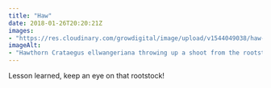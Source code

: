 ```yaml
---
title: "Haw"
date: 2018-01-26T20:20:21Z
images: 
- "https://res.cloudinary.com/growdigital/image/upload/v1544049038/haw-39186937564.jpg"
imageAlt: 
- "Hawthorn Crataegus ellwangeriana throwing up a shoot from the rootstock"
---
```


Lesson learned, keep an eye on that rootstock!
